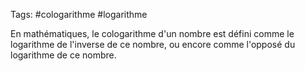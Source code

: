 Tags: #cologarithme #logarithme 

En mathématiques, le cologarithme d'un nombre est défini comme le logarithme de l'inverse de ce nombre, ou encore comme l'opposé du logarithme de ce nombre.